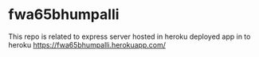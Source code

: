# fwa65bhumpalli
This repo is related to express server hosted in heroku
deployed app in to heroku https://fwa65bhumpalli.herokuapp.com/
